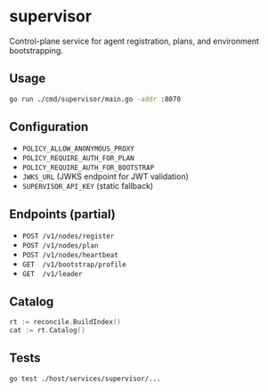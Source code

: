 # supervisor

Control-plane service for agent registration, plans, and environment bootstrapping.

## Usage

```bash
go run ./cmd/supervisor/main.go -addr :8070
```

## Configuration

- `POLICY_ALLOW_ANONYMOUS_PROXY`
- `POLICY_REQUIRE_AUTH_FOR_PLAN`
- `POLICY_REQUIRE_AUTH_FOR_BOOTSTRAP`
- `JWKS_URL` (JWKS endpoint for JWT validation)
- `SUPERVISOR_API_KEY` (static fallback)

## Endpoints (partial)

- `POST /v1/nodes/register`
- `POST /v1/nodes/plan`
- `POST /v1/nodes/heartbeat`
- `GET  /v1/bootstrap/profile`
- `GET  /v1/leader`

## Catalog

```go
rt := reconcile.BuildIndex()
cat := rt.Catalog()
```

## Tests

```bash
go test ./host/services/supervisor/...
```
